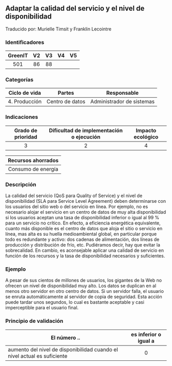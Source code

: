 ## Adaptar la calidad del servicio y el nivel de disponibilidad

Traducido por: Murielle Timsit y Franklin Lecointre

### Identificadores

| GreenIT | V2  | V3  | V4  | V5  |
| :-----: | :-: | :-: | :-: | :-: |
|   501   | 86  | 88  |     |     |

### Categorías

| Ciclo de vida |     Partes      |        Responsable        |
| :-----------: | :-------------: | :-----------------------: |
| 4. Producción | Centro de datos | Administrador de sistemas |

### Indicaciones

| Grado de prioridad | Dificultad de implementación o ejecución | Impacto ecológico |
| :----------------: | :--------------------------------------: | :---------------: |
|         3          |                    2                     |         4         |

| Recursos ahorrados |
| :----------------: |
| Consumo de energía |

### Descripción

La calidad del servicio (QoS para Quality of Service) y el nivel de disponibilidad (SLA para Service Level Agreement) deben determinarse con los usuarios del sitio web o del servicio en línea. Por ejemplo, no es necesario alojar el servicio en un centro de datos de muy alta disponibilidad si los usuarios aceptan una tasa de disponibilidad inferior o igual al 99 % para un servicio no crítico. En efecto, a eficiencia energética equivalente, cuanto más disponible es el centro de datos que aloja el sitio o servicio en línea, mas alta es su huella medioambiental global, en particular porque todo es redundante y activo: dos cadenas de alimentación, dos líneas de producción y distribución de frío, etc.
Pudiéramos decir, hay que evitar la sobrecalidad. En cambio, es aconsejable aplicar una calidad de servicio en función de los recursos y la tasa de disponibilidad necesarios y suficientes.

### Ejemplo

A pesar de sus cientos de millones de usuarios, los gigantes de la Web no ofrecen un nivel de disponibilidad muy alto. Los datos se duplican en al menos otro servidor en otro centro de datos. Si un servidor falla, el usuario se enruta automáticamente al servidor de copia de seguridad. Esta acción puede tardar unos segundos, lo cual es bastante aceptable y casi imperceptible para el usuario final.

### Principio de validación

| El número ..                                                             | es inferior o igual a |
| ------------------------------------------------------------------------ | :-------------------: |
| aumento del nivel de disponibilidad cuando el nivel actual es suficiente |           0           |
